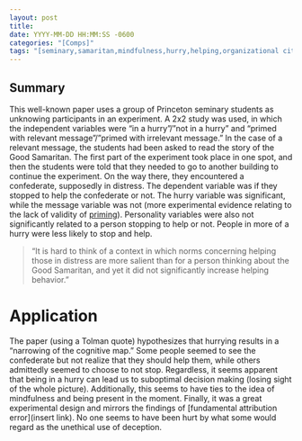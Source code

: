 ```yaml
---
layout: post
title:
date: YYYY-MM-DD HH:MM:SS -0600
categories: "[Comps]"
tags: "[seminary,samaritan,mindfulness,hurry,helping,organizational citizenship behavior,fundamental attribution error,great paper]"
---
```


## Summary
This well-known paper uses a group of Princeton seminary students as unknowing participants in an experiment.  A 2x2 study was used, in which the independent variables were “in a hurry”/”not in a hurry” and “primed with relevant message”/”primed with irrelevant message.”  In the case of a relevant message, the students had been asked to read the story of the Good Samaritan.  The first part of the experiment took place in one spot, and then the students were told that they needed to go to another building to continue the experiment.  On the way there, they encountered a confederate, supposedly in distress.  The dependent variable was if they stopped to help the confederate or not.  The hurry variable was significant, while the message variable was not (more experimental evidence relating to the lack of validity of [priming](https://www.nature.com/articles/nature.2012.11535)).  Personality variables were also not significantly related to a person stopping to help or not.  People in more of a hurry were less likely to stop and help.

> “It is hard to think of a context in which norms concerning helping those in distress are more salient than for a person thinking about the Good Samaritan, and yet it did not significantly increase helping behavior.”

# Application
The paper (using a Tolman quote) hypothesizes that hurrying results in a “narrowing of the cognitive map.”  Some people seemed to see the confederate but not realize that they should help them, while others admittedly seemed to choose to not stop.  Regardless, it seems apparent that being in a hurry can lead us to suboptimal decision making (losing sight of the whole picture).  Additionally, this seems to have ties to the idea of mindfulness and being present in the moment.  Finally, it was a great experimental design and mirrors the findings of [fundamental attribution error](insert link).  No one seems to have been hurt by what some would regard as the unethical use of deception.
